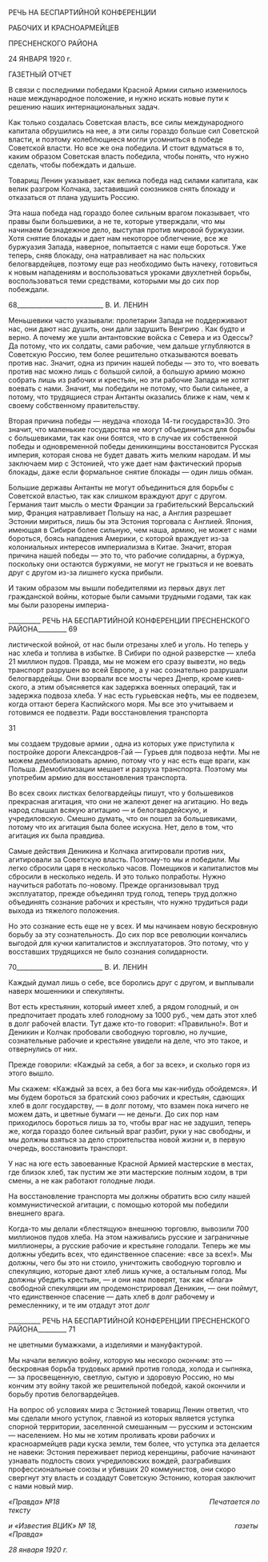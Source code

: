 РЕЧЬ НА БЕСПАРТИЙНОЙ КОНФЕРЕНЦИИ

РАБОЧИХ И КРАСНОАРМЕЙЦЕВ

ПРЕСНЕНСКОГО РАЙОНА

24 ЯНВАРЯ 1920 г.

ГАЗЕТНЫЙ ОТЧЕТ

В связи с последними победами Красной Армии сильно изменилось наше междуна­родное положение, и нужно искать новые пути к решению наших интернациональных задач.

Как только создалась Советская власть, все силы международного капитала обруши­лись на нее, а эти силы гораздо больше сил Советской власти, и поэтому колеблющиеся могли усомниться в победе Советской власти. Но все же она победила. И стоит вду­маться в то, каким образом Советская власть победила, чтобы понять, что нужно сде­лать, чтобы побеждать и дальше.

Товарищ Ленин указывает, как велика победа над силами капитала, как велик раз­гром Колчака, заставивший союзников снять блокаду и отказаться от плана удушить Россию.

Эта наша победа над гораздо более сильным врагом показывает, что правы были большевики, а не те, которые утверждали, что мы начинаем безнадежное дело, высту­пая против мировой буржуазии. Хотя снятие блокады и дает нам некоторое облегчение, все же буржуазия Запада, наверное, попытается с нами еще бороться. Уже теперь, сняв блокаду, она натравливает на нас польских белогвардейцев, поэтому еще раз необхо­димо быть начеку, готовиться к новым нападениям и воспользоваться уроками двух­летней борьбы, воспользоваться теми средствами, которыми мы до сих пор побеждали.

  

68___________________________ В. И. ЛЕНИН

Меньшевики часто указывали: пролетарии Запада не поддерживают нас, они дают нас душить, они дали задушить Венгрию . Как будто и верно. А почему же ушли ан­тантовские войска с Севера и из Одессы? Да потому, что их солдаты, сами рабочие, чем дальше углубляются в Советскую Россию, тем более решительно отказываются воевать против нас. Значит, одна из причин нашей победы — это то, что воевать против нас можно лишь с большой силой, а большую армию можно собрать лишь из рабочих и крестьян, но эти рабочие Запада не хотят воевать с нами. Значит, мы победили не пото­му, что были сильнее, а потому, что трудящиеся стран Антанты оказались ближе к нам, чем к своему собственному правительству.

Вторая причина победы — неудача «похода 14-ти государств»30. Это значит, что ма­ленькие государства не могут объединиться для борьбы с большевиками, так как они боятся, что в случае их собственной победы и одновременной победы деникинщины восстановится Русская империя, которая снова не будет давать жить мелким народам. И мы заключаем мир с Эстонией, что уже дает нам фактический прорыв блокады, даже если формальное снятие блокады — один лишь обман.

Большие державы Антанты не могут объединиться для борьбы с Советской властью, так как слишком враждуют друг с другом. Германия таит мысль о мести Франции за грабительский Версальский мир, Франция натравливает Польшу на нас, а Англия раз­решает Эстонии мириться, лишь бы эта Эстония торговала с Англией. Япония, имею­щая в Сибири более сильную, чем наша, армию, не может с нами бороться, боясь напа­дения Америки, с которой враждует из-за колониальных интересов империализма в Ки­тае. Значит, вторая причина нашей победы — это то, что рабочие солидарны, а буржуа, поскольку они остаются буржуями, не могут не грызться и не воевать друг с другом из-за лишнего куска прибыли.

И таким образом мы вышли победителями из первых двух лет гражданской войны, которые были самыми трудными годами, так как мы были разорены империа-

  

__________ РЕЧЬ НА БЕСПАРТИЙНОЙ КОНФЕРЕНЦИИ ПРЕСНЕНСКОГО РАЙОНА_________ 69

листической войной, от нас были отрезаны хлеб и уголь. Но теперь у нас хлеба и топ­лива в избытке. В Сибири по одной разверстке — хлеба 21 миллион пудов. Правда, мы не можем его сразу вывезти, но ведь транспорт разрушен во всей Европе, а у нас созна­тельно разрушали белогвардейцы. Они взорвали все мосты через Днепр, кроме киев­ского, а этим объясняется как задержка военных операций, так и задержка подвоза хле­ба. У нас есть гурьевская нефть, мы ее подвезем, когда оттают берега Каспийского мо­ря. Мы все это учитываем и готовимся ее подвезти. Ради восстановления транспорта

31

мы создаем трудовые армии , одна из которых уже приступила к постройке дороги Александров-Гай — Гурьев для подвоза нефти. Мы не можем демобилизовать армию, потому что у нас есть еще враги, как Польша. Демобилизации мешает и разруха транс­порта. Поэтому мы употребим армию для восстановления транспорта.

Во всех своих листках белогвардейцы пишут, что у большевиков прекрасная агита­ция, что они не жалеют денег на агитацию. Но ведь народ слышал всякую агитацию — и белогвардейскую, и учредиловскую. Смешно думать, что он пошел за большевиками, потому что их агитация была более искусна. Нет, дело в том, что агитация их была правдива.

Самые действия Деникина и Колчака агитировали против них, агитировали за Со­ветскую власть. Поэтому-то мы и победили. Мы легко сбросили царя в несколько ча­сов. Помещиков и капиталистов мы сбросили в несколько недель. И это только полра­боты. Нужно научиться работать по-новому. Прежде организовывал труд эксплуататор, прежде объединял труд голод, теперь труд должно объединять сознание рабочих и кре­стьян, что нужно трудиться ради выхода из тяжелого положения.

Но это сознание есть еще не у всех. И мы начинаем новую бескровную борьбу за эту сознательность. До сих пор все революции кончались выгодой для кучки капиталистов и эксплуататоров. Это потому, что у восставших трудящихся не было сознания соли­дарности.

  

70___________________________ В. И. ЛЕНИН

Каждый думал лишь о себе, все боролись друг с другом, и выплывали наверх мошен­ники и спекулянты.

Вот есть крестьянин, который имеет хлеб, а рядом голодный, и он предпочитает продать хлеб голодному за 1000 руб., чем дать этот хлеб в долг рабочей власти. Тут да­же кто-то говорит: «Правильно!». Вот и Деникин и Колчак пробовали свободную тор­говлю, но лучшие, сознательные рабочие и крестьяне увидели на деле, что это такое, и отвернулись от них.

Прежде говорили: «Каждый за себя, а бог за всех», и сколько горя из этого вышло.

Мы скажем: «Каждый за всех, а без бога мы как-нибудь обойдемся». И мы будем бо­роться за братский союз рабочих и крестьян, сдающих хлеб в долг государству, — в долг потому, что взамен пока ничего не можем дать, и цветные бумаги — не деньги. До сих пор нам приходилось бороться лишь за то, чтобы враг нас не задушил, теперь же, когда гораздо более сильный враг разбит, руки у нас свободны, и мы должны взяться за дело строительства новой жизни и, в первую очередь, восстановить транспорт.

У нас на юге есть завоеванные Красной Армией мастерские в местах, где близок хлеб, так пустим же эти мастерские полным ходом, в три смены, а не как работают го­лодные люди.

На восстановление транспорта мы должны обратить всю силу нашей коммунистиче­ской агитации, с помощью которой мы победили внешнего врага.

Когда-то мы делали «блестящую» внешнюю торговлю, вывозили 700 миллионов пу­дов хлеба. На этом наживались русские и заграничные миллионеры, а русские рабочие и крестьяне голодали. Теперь же мы должны убедить всех, что единственное спасение: «все за всех!». Мы должны, чего бы это ни стоило, уничтожить свободную торговлю и спекуляцию, которые дают хлеб лишь кучке, а остальным голод. Мы должны убедить крестьян, — и они нам поверят, так как «блага» свободной спекуляции им продемонст­рировал Деникин, — они поймут, что единственное спасение — дать хлеб в долг рабо­чему и ремесленнику, и те им отдадут этот долг

  

__________ РЕЧЬ НА БЕСПАРТИЙНОЙ КОНФЕРЕНЦИИ ПРЕСНЕНСКОГО РАЙОНА_________ 71

не цветными бумажками, а изделиями и мануфактурой.

Мы начали великую войну, которую мы нескоро окончим: это — бескровная борьба трудовых армий против голода, холода и сыпняка, — за просвещенную, светлую, сы­тую и здоровую Россию, но мы кончим эту войну такой же решительной победой, ка­кой окончили и борьбу против белогвардейцев.

На вопрос об условиях мира с Эстонией товарищ Ленин ответил, что мы сделали много уступок, главной из которых является уступка спорной территории, заселенной смешанным — русским и эстонским — населением. Но мы не хотим проливать крови рабочих и красноармейцев ради куска земли, тем более, что уступка эта делается не на­веки: Эстония переживает период керенщины, рабочие начинают узнавать подлость своих учредиловских вождей, разграбивших профессиональные союзы и убивших 20 коммунистов, они скоро свергнут эту власть и создадут Советскую Эстонию, которая заключит с нами новый мир.

_«Правда» №18_                                                                            _Печатается по тексту_

_и «Известия ВЦИК» № 18,                                                                      газеты «Правда»_

_28 января 1920 г._